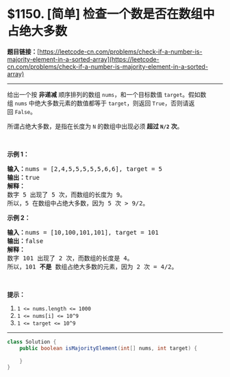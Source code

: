 # $1150. [简单] 检查一个数是否在数组中占绝大多数

**题目链接：**[https://leetcode-cn.com/problems/check-if-a-number-is-majority-element-in-a-sorted-array](https://leetcode-cn.com/problems/check-if-a-number-is-majority-element-in-a-sorted-array)

---

<div class="content__1Y2H">
 <div class="notranslate">
  <p>给出一个按 <strong>非递减</strong>&nbsp;顺序排列的数组&nbsp;<code>nums</code>，和一个目标数值&nbsp;<code>target</code>。假如数组&nbsp;<code>nums</code> 中绝大多数元素的数值都等于&nbsp;<code>target</code>，则返回&nbsp;<code>True</code>，否则请返回&nbsp;<code>False</code>。</p> 
  <p>所谓占绝大多数，是指在长度为 <code>N</code>&nbsp;的数组中出现必须<strong>&nbsp;超过&nbsp;<code>N/2</code></strong>&nbsp;<strong>次</strong>。</p> 
  <p>&nbsp;</p> 
  <p><strong>示例 1：</strong></p> 
  <pre class="language-text"><strong>输入：</strong>nums = [2,4,5,5,5,5,5,6,6], target = 5
<strong>输出：</strong>true
<strong>解释：</strong>
数字 5 出现了 5 次，而数组的长度为 9。
所以，5 在数组中占绝大多数，因为 5 次 &gt; 9/2。
</pre> 
  <p><strong>示例 2：</strong></p> 
  <pre class="language-text"><strong>输入：</strong>nums = [10,100,101,101], target = 101
<strong>输出：</strong>false
<strong>解释：</strong>
数字 101 出现了 2 次，而数组的长度是 4。
所以，101 <strong>不是 </strong>数组占绝大多数的元素，因为 2 次 = 4/2。
</pre> 
  <p>&nbsp;</p> 
  <p><strong>提示：</strong></p> 
  <ol> 
   <li><code>1 &lt;= nums.length &lt;= 1000</code></li> 
   <li><code>1 &lt;= nums[i] &lt;= 10^9</code></li> 
   <li><code>1 &lt;= target &lt;= 10^9</code></li> 
  </ol> 
 </div>
</div>

---

```java
class Solution {
    public boolean isMajorityElement(int[] nums, int target) {
        
    }
}
```